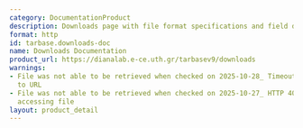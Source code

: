 ```yaml
---
category: DocumentationProduct
description: Downloads page with file format specifications and field descriptions
format: http
id: tarbase.downloads-doc
name: Downloads Documentation
product_url: https://dianalab.e-ce.uth.gr/tarbasev9/downloads
warnings:
- File was not able to be retrieved when checked on 2025-10-28_ Timeout connecting
  to URL
- File was not able to be retrieved when checked on 2025-10-27_ HTTP 404 error when
  accessing file
layout: product_detail
---
```

